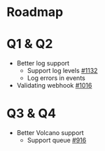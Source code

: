 # Roadmap

# Q1 & Q2

- Better log support 
    - Support log levels [#1132](https://github.com/kubeflow/tf-operator/issues/1132)
    - Log errors in events
- Validating webhook [#1016](https://github.com/kubeflow/tf-operator/issues/1016)

# Q3 & Q4

- Better Volcano support
    - Support queue [#916](https://github.com/kubeflow/tf-operator/issues/916)